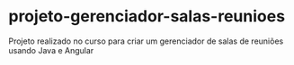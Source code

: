 # projeto-gerenciador-salas-reunioes

Projeto realizado no curso para criar um gerenciador de salas de reuniões usando Java e Angular
